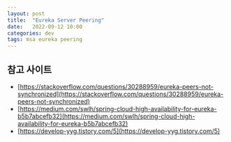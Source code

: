 ```yaml
---
layout: post
title:  "Eureka Server Peering"
date:   2022-09-12 10:00
categories: dev
tags: msa eureka peering
---
```


## 참고 사이트
* [https://stackoverflow.com/questions/30288959/eureka-peers-not-synchronized](https://stackoverflow.com/questions/30288959/eureka-peers-not-synchronized)
* [https://medium.com/swlh/spring-cloud-high-availability-for-eureka-b5b7abcefb32](https://medium.com/swlh/spring-cloud-high-availability-for-eureka-b5b7abcefb32)
* [https://develop-yyg.tistory.com/5](https://develop-yyg.tistory.com/5)
